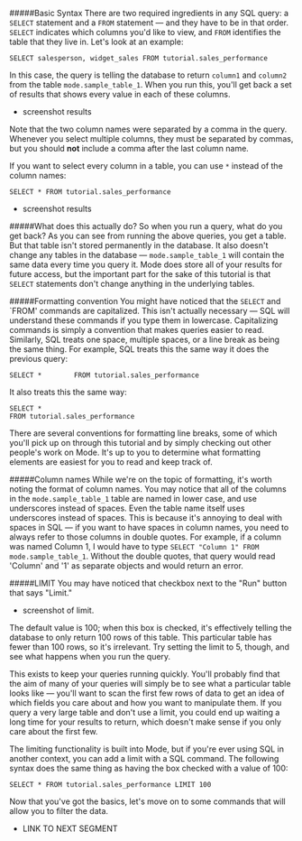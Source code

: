 #####Basic Syntax
There are two required ingredients in any SQL query: a `SELECT` statement and a `FROM` statement &mdash; and they have to be in that order. `SELECT` indicates which columns you'd like to view, and `FROM` identifies the table that they live in. Let's look at an example:

    SELECT salesperson, widget_sales FROM tutorial.sales_performance

In this case, the query is telling the database to return `column1` and `column2` from the table `mode.sample_table_1`. When you run this, you'll get back a set of results that shows every value in each of these columns.

* screenshot results

Note that the two column names were separated by a comma in the query. Whenever you select multiple columns, they must be separated by commas, but you should **not** include a comma after the last column name.

If you want to select every column in a table, you can use `*` instead of the column names:

    SELECT * FROM tutorial.sales_performance

* screenshot results

#####What does this actually do?
So when you run a query, what do you get back? As you can see from running the above queries, you get a table. But that table isn't stored permanently in the database. It also doesn't change any tables in the database &mdash; `mode.sample_table_1` will contain the same data every time you query it. Mode does store all of your results for future access, but the important part for the sake of this tutorial is that `SELECT` statements don't change anything in the underlying tables.

#####Formatting convention
You might have noticed that the `SELECT` and `FROM' commands are capitalized. This isn't actually necessary &mdash; SQL will understand these commands if you type them in lowercase. Capitalizing commands is simply a convention that makes queries easier to read. Similarly, SQL treats one space, multiple spaces, or a line break as being the same thing. For example, SQL treats this the same way it does the previous query:

    SELECT *        FROM tutorial.sales_performance

It also treats this the same way:

    SELECT *
    FROM tutorial.sales_performance

There are several conventions for formatting line breaks, some of which you'll pick up on through this tutorial and by simply checking out other people's work on Mode. It's up to you to determine what formatting elements are easiest for you to read and keep track of.

#####Column names
While we're on the topic of formatting, it's worth noting the format of column names. You may notice that all of the columns in the `mode.sample_table_1` table are named in lower case, and use underscores instead of spaces. Even the table name itself uses underscores instead of spaces. This is because it's annoying to deal with spaces in SQL &mdash; if you want to have spaces in column names, you need to always refer to those columns in double quotes. For example, if a column was named Column 1, I would have to type `SELECT "Column 1" FROM mode.sample_table_1`. Without the double quotes, that query would read 'Column' and '1' as separate objects and would return an error.

#####LIMIT
You may have noticed that checkbox next to the "Run" button that says "Limit."

* screenshot of limit.

The default value is 100; when this box is checked, it's effectively telling the database to only return 100 rows of this table. This particular table has fewer than 100 rows, so it's irrelevant. Try setting the limit to 5, though, and see what happens when you run the query.

This exists to keep your queries running quickly. You'll probably find that the aim of many of your queries will simply be to see what a particular table looks like &mdash; you'll want to scan the first few rows of data to get an idea of which fields you care about and how you want to manipulate them. If you query a very large table and don't use a limit, you could end up waiting a long time for your results to return, which doesn't make sense if you only care about the first few.

The limiting functionality is built into Mode, but if you're ever using SQL in another context, you can add a limit with a SQL command. The following syntax does the same thing as having the box checked with a value of 100:

    SELECT * FROM tutorial.sales_performance LIMIT 100

Now that you've got the basics, let's move on to some commands that will allow you to filter the data.

* LINK TO NEXT SEGMENT